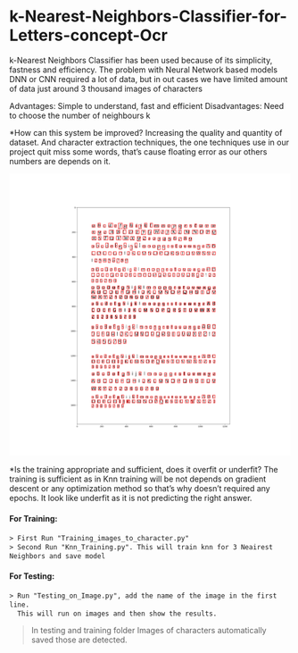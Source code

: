 # k-Nearest-Neighbors-Classifier-for-Letters-concept-Ocr
k-Nearest Neighbors Classifier has been used because of its simplicity, fastness and efficiency. The problem with Neural Network based models DNN or CNN required a lot of data, but in out cases we have limited amount of data just around 3 thousand images of characters

Advantages: Simple to understand, fast and efficient
Disadvantages: Need to choose the number of neighbours k

*How can this system be improved?
Increasing the quality and quantity of dataset. And character extraction techniques, the one techniques use in our project quit miss some words, that’s cause floating error as our others numbers are depends on it.

![1](models/1.png)

*Is the training appropriate and sufficient, does it overfit or underfit?
The training is sufficient as in Knn training will be not depends on gradient descent or any optimization method so that’s why doesn’t required any epochs. It look like underfit as it is not predicting the right answer.


#### For Training:

	> First Run "Training_images_to_character.py"
	> Second Run "Knn_Training.py". This will train knn for 3 Neairest Neighbors and save model

#### For Testing:

	> Run "Testing_on_Image.py", add the name of the image in the first line.
	  This will run on images and then show the results.


>In testing and training folder Images of characters automatically saved those are detected.
